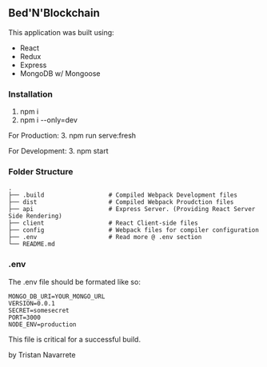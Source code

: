 ## Bed'N'Blockchain

This application was built using:
- React
- Redux
- Express
- MongoDB w/ Mongoose

### Installation
1. npm i
2. npm i --only=dev

For Production:
3. npm run serve:fresh

For Development:
3. npm start

### Folder Structure
    .
    ├── .build                  # Compiled Webpack Development files
    ├── dist                    # Compiled Webpack Proudction files
    ├── api                     # Express Server. (Providing React Server Side Rendering)
    ├── client                  # React Client-side files
    ├── config                  # Webpack files for compiler configuration
    ├── .env                    # Read more @ .env section
    └── README.md

### .env
The .env file should be formated like so:

    MONGO_DB_URI=YOUR_MONGO_URL
    VERSION=0.0.1
    SECRET=somesecret
    PORT=3000
    NODE_ENV=production
    
This file is critical for a successful build.

by Tristan Navarrete
